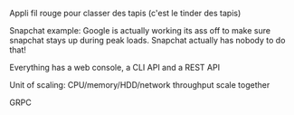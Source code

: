 Appli fil rouge pour classer des tapis (c'est le tinder des tapis)

Snapchat example:
Google is actually working its ass off to make sure snapchat stays up during
peak loads. Snapchat actually has nobody to do that!

Everything has a web console, a CLI API and a REST API

Unit of scaling: CPU/memory/HDD/network throughput scale together

GRPC
